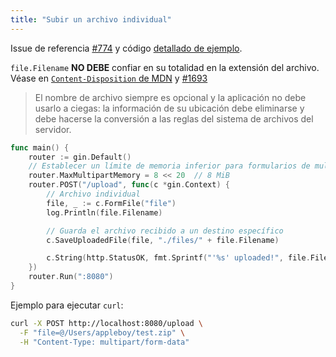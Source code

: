 ```yaml
---
title: "Subir un archivo individual"
---
```


Issue de referencia [#774](https://github.com/gin-gonic/gin/issues/774) y código [detallado de ejemplo](https://github.com/gin-gonic/examples/tree/master/upload-file/single).

`file.Filename` **NO DEBE** confiar en su totalidad en la extensión del archivo. Véase en [`Content-Disposition` de MDN](https://developer.mozilla.org/en-US/docs/Web/HTTP/Headers/Content-Disposition#Directives) y [#1693](https://github.com/gin-gonic/gin/issues/1693)

> El nombre de archivo siempre es opcional y la aplicación no debe usarlo a ciegas: la información de su ubicación debe eliminarse y debe hacerse la conversión a las reglas del sistema de archivos del servidor.

```go
func main() {
	router := gin.Default()
	// Establecer un límite de memoria inferior para formularios de multipart (el valor predeterminado es 32 MiB)
	router.MaxMultipartMemory = 8 << 20  // 8 MiB
	router.POST("/upload", func(c *gin.Context) {
		// Archivo individual
		file, _ := c.FormFile("file")
		log.Println(file.Filename)

		// Guarda el archivo recibido a un destino específico
		c.SaveUploadedFile(file, "./files/" + file.Filename)

		c.String(http.StatusOK, fmt.Sprintf("'%s' uploaded!", file.Filename))
	})
	router.Run(":8080")
}
```

Ejemplo para ejecutar `curl`:

```sh
curl -X POST http://localhost:8080/upload \
  -F "file=@/Users/appleboy/test.zip" \
  -H "Content-Type: multipart/form-data"
```
